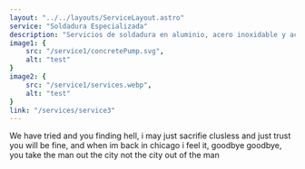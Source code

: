 ```yaml
---
layout: "../../layouts/ServiceLayout.astro"
service: "Soldadura Especializada"
description: "Servicios de soldadura en aluminio, acero inoxidable y acero negro, con técnicas avanzadas para proyectos industriales."
image1: {
    src: "/service1/concretePump.svg",
    alt: "test"
}
image2: {
    src: "/service1/services.webp",
    alt: "test"
}
link: "/services/service3"
---
```


We have tried and you finding hell, i may just sacrifie clusless and just trust you will be fine, and when im back in chicago i feel it, goodbye goodbye, you take the man out the city not the city out of the man
